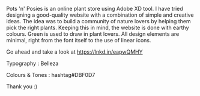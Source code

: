 Pots 'n' Posies is an online plant store using Adobe XD tool.
I have tried designing a good-quality website with a combination of simple and creative ideas.
The idea was to build a community of nature lovers by helping them pick the right plants. 
Keeping this in mind, the website is done with earthy colours. 
Green is used to draw in plant lovers. All design elements are minimal, right from the font itself to the use of linear icons. 

Go ahead and take a look at 
https://lnkd.in/eapwQMHY

Typography : Belleza

Colours & Tones : hashtag#DBF0D7

Thank you :)
